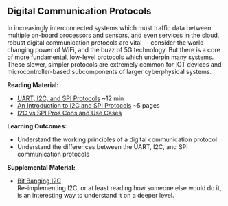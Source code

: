 <link rel="stylesheet" type="text/css" href="../../assets/css/styles.css">

## Digital Communication Protocols

In increasingly interconnected systems which must traffic data between multiple on-board processors and sensors, and even services in the cloud, robust digital communication protocols are vital -- consider the world-changing power of WiFi, and the buzz of 5G technology. But there is a core of more fundamental, low-level protocols which underpin many systems. These slower, simpler protocols are extremely common for IOT devices and microcontroller-based subcomponents of larger cyberphysical systems.

**Reading Material:**
- [UART, I2C, and SPI Protocols](https://www.youtube.com/watch?v=IyGwvGzrqp8) ~12 min
- [An Introduction to I2C and SPI Protocols](assets/i2c_spi_intro.pdf) ~5 pages
- [I2C vs SPI Pros Cons and Use Cases](https://www.wevolver.com/article/i2c-vs-spi-protocols-differences-pros-cons-use-cases)

**Learning Outcomes:**
- Understand the working principles of a digital communication protocol
- Understand the differences between the UART, I2C, and SPI communication protocols

**Supplemental Material:**
- [Bit Banging I2C](https://calcium3000.wordpress.com/2016/08/19/i2c-bit-banging-tutorial-part-i/) <br>Re-implementing I2C, or at least reading how someone else would do it, is an interesting way to understand it on a deeper level.

